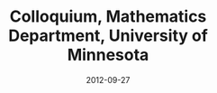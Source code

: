 ---
title: "Colloquium, Mathematics Department, University of Minnesota "
collection: talks
type: "Colloquium" 
permalink: /talks/2012talk4
venue: "Minneapolis, Minnesota"
date: 2012-09-27
location: "Minneapolis, Minnesota"
---